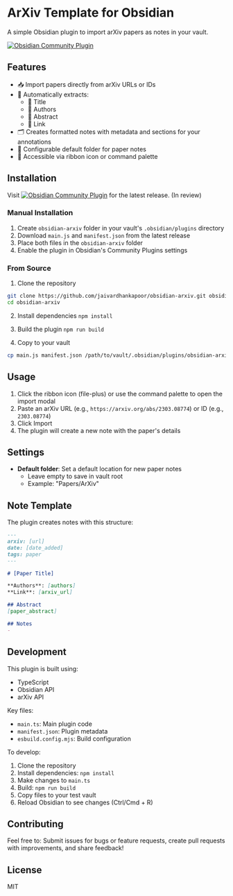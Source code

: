 # ArXiv Template for Obsidian
A simple Obsidian plugin to import arXiv papers as notes in your vault.

[![Obsidian Community Plugin](https://img.shields.io/badge/Obsidian-Community%20Plugin-blue)](https://obsidian.md/plugins?id=arxiv-template)

## Features
- 📥 Import papers directly from arXiv URLs or IDs
- 📝 Automatically extracts:
    - 📌 Title
    - 👥 Authors
    - 📄 Abstract
    - 🔗 Link
- 🗂️ Creates formatted notes with metadata and sections for your annotations
- 📁 Configurable default folder for paper notes
- 🚀 Accessible via ribbon icon or command palette

## Installation
Visit 
[![Obsidian Community Plugin](https://img.shields.io/badge/Obsidian-Community%20Plugin-blue)](https://obsidian.md/plugins?id=arxiv-template) for the latest release. (In review)

### Manual Installation

1. Create `obsidian-arxiv` folder in your vault's `.obsidian/plugins` directory
2. Download `main.js` and `manifest.json` from the latest release
3. Place both files in the `obsidian-arxiv` folder
4. Enable the plugin in Obsidian's Community Plugins settings

### From Source

1. Clone the repository
```bash
git clone https://github.com/jaivardhankapoor/obsidian-arxiv.git obsidian-arxiv
cd obsidian-arxiv
```

2. Install dependencies `npm install`

3. Build the plugin `npm run build`

4. Copy to your vault
```bash
cp main.js manifest.json /path/to/vault/.obsidian/plugins/obsidian-arxiv/
```

## Usage

1. Click the ribbon icon (file-plus) or use the command palette to open the import modal
2. Paste an arXiv URL (e.g., `https://arxiv.org/abs/2303.08774`) or ID (e.g., `2303.08774`)
3. Click Import
4. The plugin will create a new note with the paper's details

## Settings

- **Default folder**: Set a default location for new paper notes
  - Leave empty to save in vault root
  - Example: "Papers/ArXiv"

## Note Template

The plugin creates notes with this structure:
```markdown
---
arxiv: [url]
date: [date_added]
tags: paper
---

# [Paper Title]

**Authors**: [authors]
**Link**: [arxiv_url]

## Abstract
[paper_abstract]

## Notes
- 

```

## Development

This plugin is built using:
- TypeScript
- Obsidian API
- arXiv API

Key files:
- `main.ts`: Main plugin code
- `manifest.json`: Plugin metadata
- `esbuild.config.mjs`: Build configuration

To develop:
1. Clone the repository
2. Install dependencies: `npm install`
3. Make changes to `main.ts`
4. Build: `npm run build`
5. Copy files to your test vault
6. Reload Obsidian to see changes (Ctrl/Cmd + R)

## Contributing

Feel free to: Submit issues for bugs or feature requests, create pull requests with improvements, and share feedback!

## License

MIT